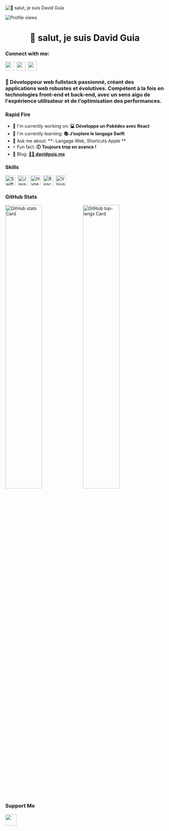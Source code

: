 ![👋 salut, je suis David Guia](https://davidguia.me/wp-content/uploads/2017/07/1xrvAMga2odGgj7rD5bdhsA.png)

![Profile views](https://komarev.com/ghpvc/?username=david-guia&label=Profile%20views&color=0e75b6&style=flat)

<div id="toc">
  <ul align="center" style="list-style: none">
    <summary>
      <h1>
        👋 salut, je suis David Guia
      </h1>
    </summary>
  </ul>
</div>

**<h3 align="left">Connect with me:</h3>** 
<p align="left"><a href="https://twitter.com/Sushil__SM" target="_blank"><img src="https://img.shields.io/badge/Twitter-000000?logo=X&logoColor=white" height="28" style="margin-right: 4px"></a> <a href="https://github.com/david-guia" target="_blank"><img src="https://img.shields.io/badge/GitHub-100000?style=flat&logo=github&logoColor=white" height="28" style="margin-right: 4px"></a> <a href="https://www.linkedin.com/in/davidguia" target="_blank"><img src="https://img.shields.io/badge/LinkedIn-0077B5?style=flat&logo=linkedin&logoColor=white" height="28" style="margin-right: 4px"></a></p>

 **<h3 align="left">🚀 Développeur web fullstack passionné, créant des applications web robustes et évolutives. Compétent à la fois en technologies front-end et back-end, avec un sens aigu de l'expérience utilisateur et de l'optimisation des performances.</h3>**

**<h3 align="left">Rapid Fire</h3>**

- 💼 I'm currently working on: **💻 Développe un Pokédex avec React**
- 🌱 I'm currently learning: **📚 J’explore le langage Swift**
- 💬 Ask me about: **💡Langage Web, Shortcuts Apple **
- ⚡ Fun fact: **🕖 Toujours trop en avance !**
- 📝 Blog: **<a href="👨‍💻 davidguia.me" target="_blank">👨‍💻 davidguia.me</a>**


 **<h3 align="left">Skills</h3>**

<p align="left"><img src="https://img.shields.io/badge/Swift-F05138?logo=swift&logoColor=white" height="32" alt="Swift" style="margin-right: 4px"> <img src="https://img.shields.io/badge/JavaScript-F7DF1C?logo=javascript&logoColor=white" height="32" alt="JavaScript" style="margin-right: 4px"> <img src="https://img.shields.io/badge/HyperHTML-FF5722?logo=hyperhtml&logoColor=white" height="32" alt="HyperHTML" style="margin-right: 4px"> <img src="https://img.shields.io/badge/React-20232A?logo=react&logoColor=61DAFB" height="32" alt="React" style="margin-right: 4px"> <img src="https://img.shields.io/badge/Visual_Studio_Code-007ACC?logo=visual-studio-code&logoColor=white" height="32" alt="Visual Studio Code" style="margin-right: 4px"></p>

 **<h3 align="left">GitHub Stats</h3>**

<p align="left">
  <img width="48%" src="https://github-readme-stats.vercel.app/api?username=david-guia&theme=react&hide_title=false&hide_rank=false&show_icons=false&include_all_commits=false&count_private=true&line_height=23" alt="GitHub stats Card" />
  <img width="48%" src="https://github-readme-stats.vercel.app/api/top-langs?username=david-guia&theme=react&hide_title=false&layout=compact&langs_count=6&hide_progress=false&card_width=400" alt="GitHub top-langs Card" />
</p>

 **<h3 align="left">Support Me</h3>**

<p align="left"><a href="https://ko-fi.com/sushil_" target="_blank"><img src="https://img.shields.io/badge/Ko--fi-343B45?logo=kofi&logoColor=Black" height="36" style="margin-right: 4px"></a></p>
